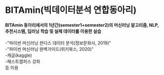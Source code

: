 # BITAmin(빅데이터분석 연합동아리)

#### BITAmin 동아리에서의 1년간(semester1+semester2)의 머신러닝 알고리즘, NLP, 추천시스템, 딥러닝 학습 및 실제 데이터를 이용한 실습
-"파이썬 머신러닝 판다스 데이터 분석(정보문화사, 2019)"  
-"파이썬 머신러닝 완벽가이드(위키북스, 2020)"  
-캐글(kaggle)  
-패스트캠퍼스 강좌  
등 이용

